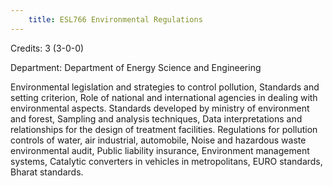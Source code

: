 ```yaml
---
    title: ESL766 Environmental Regulations
---
```

Credits: 3 (3-0-0)

Department: Department of Energy Science and Engineering

Environmental legislation and strategies to control pollution, Standards and setting criterion, Role of national and international agencies in dealing with environmental aspects. Standards developed by ministry of environment and forest, Sampling and analysis techniques, Data interpretations and relationships for the design of treatment facilities. Regulations for pollution controls of water, air industrial, automobile, Noise and hazardous waste environmental audit, Public liability insurance, Environment management systems, Catalytic converters in vehicles in metropolitans, EURO standards, Bharat standards.